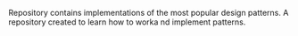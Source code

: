 Repository contains implementations of the most popular design patterns.
A repository created to learn how to worka nd implement patterns.
